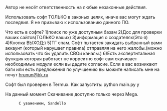 Автор не несёт ответственность на любые незаконные действия.

Использовать софт ТОЛЬКО в законых целях, иначе вас могут ждать последвия. Я не призываю к использованию данного ПО.

Что есть в софте?
1)поиск по уже доступным базам
2)Дос для проверки ваших сайтов(ТОЛЬКО ваших)
3)информация о создателях(Это я)
4)Кнопка ВЫХОД;)
5)ТГ спам. Софт пытается закидать выбранный вами аккаунт (который нарушает правила) отправляя на него жалобы.(можно использовать что бы удалить СВОи каналы.)
6)Есть экспертнтальная функция которая работает не корректно
софт сам скачивает необходимые модули если вы дадите согласие.
Если в вас возникают баги или есть предложения по улучшению вы можите написать мне на почут hrunun@bk.ru

Софт был проверен в Termux.
Как запустить:
python main.py
y

На данный момент Скачивание доступно только через Mega.

          С уважением, Sandello

